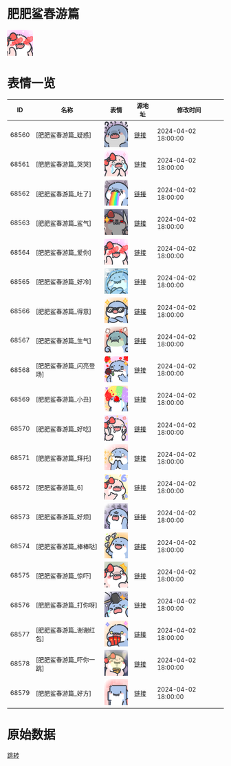 # 肥肥鲨春游篇

<img src="./cover.png" height="60" alt="cover" />

# 表情一览

|ID|名称|表情|源地址|修改时间|
|----|----|----|----|----|
|68560|[肥肥鲨春游篇_疑惑]|<img src="./pic/068560_%5B肥肥鲨春游篇_疑惑%5D.png" height="60" alt="疑惑"/>|[链接](https://i0.hdslb.com/bfs/garb/29e566861a9982c53298a53696744bcdd039a766.png)|2024-04-02 18:00:00|
|68561|[肥肥鲨春游篇_哭哭]|<img src="./pic/068561_%5B肥肥鲨春游篇_哭哭%5D.png" height="60" alt="哭哭"/>|[链接](https://i0.hdslb.com/bfs/garb/41a0c652d8e89b645442f51bddadf747f590372d.png)|2024-04-02 18:00:00|
|68562|[肥肥鲨春游篇_吐了]|<img src="./pic/068562_%5B肥肥鲨春游篇_吐了%5D.png" height="60" alt="吐了"/>|[链接](https://i0.hdslb.com/bfs/garb/d4c52b77e6412aaa3dad9d3ba1e49d1f9b5efc1e.png)|2024-04-02 18:00:00|
|68563|[肥肥鲨春游篇_鲨气]|<img src="./pic/068563_%5B肥肥鲨春游篇_鲨气%5D.png" height="60" alt="鲨气"/>|[链接](https://i0.hdslb.com/bfs/garb/e50c5f11ebdeca20bdfeb776de80e6d402510c51.png)|2024-04-02 18:00:00|
|68564|[肥肥鲨春游篇_爱你]|<img src="./pic/068564_%5B肥肥鲨春游篇_爱你%5D.png" height="60" alt="爱你"/>|[链接](https://i0.hdslb.com/bfs/garb/113c269dac6ce552eeae5eeb9fadc7cd7f68d975.png)|2024-04-02 18:00:00|
|68565|[肥肥鲨春游篇_好冷]|<img src="./pic/068565_%5B肥肥鲨春游篇_好冷%5D.png" height="60" alt="好冷"/>|[链接](https://i0.hdslb.com/bfs/garb/260d3a3d4eebbd601cef451808213292ca13c263.png)|2024-04-02 18:00:00|
|68566|[肥肥鲨春游篇_得意]|<img src="./pic/068566_%5B肥肥鲨春游篇_得意%5D.png" height="60" alt="得意"/>|[链接](https://i0.hdslb.com/bfs/garb/a3f17b55442b4bbe291c7a0eb773adbcd4d3d5ec.png)|2024-04-02 18:00:00|
|68567|[肥肥鲨春游篇_生气]|<img src="./pic/068567_%5B肥肥鲨春游篇_生气%5D.png" height="60" alt="生气"/>|[链接](https://i0.hdslb.com/bfs/garb/ecc35914ae9d55c1911de37d0edf8f94dcd214c5.png)|2024-04-02 18:00:00|
|68568|[肥肥鲨春游篇_闪亮登场]|<img src="./pic/068568_%5B肥肥鲨春游篇_闪亮登场%5D.png" height="60" alt="闪亮登场"/>|[链接](https://i0.hdslb.com/bfs/garb/6cc3354c728063f979caeafd41c0fbd72b6f7a72.png)|2024-04-02 18:00:00|
|68569|[肥肥鲨春游篇_小丑]|<img src="./pic/068569_%5B肥肥鲨春游篇_小丑%5D.png" height="60" alt="小丑"/>|[链接](https://i0.hdslb.com/bfs/garb/df0c8c785f877d95330c166bf7eea17abe3d9ec9.png)|2024-04-02 18:00:00|
|68570|[肥肥鲨春游篇_好吃]|<img src="./pic/068570_%5B肥肥鲨春游篇_好吃%5D.png" height="60" alt="好吃"/>|[链接](https://i0.hdslb.com/bfs/garb/92e9e03e40844f066d5b35de33662ebaa6413714.png)|2024-04-02 18:00:00|
|68571|[肥肥鲨春游篇_拜托]|<img src="./pic/068571_%5B肥肥鲨春游篇_拜托%5D.png" height="60" alt="拜托"/>|[链接](https://i0.hdslb.com/bfs/garb/79e9fdf753f057dde7b4041b05f30cf90c91a884.png)|2024-04-02 18:00:00|
|68572|[肥肥鲨春游篇_6]|<img src="./pic/068572_%5B肥肥鲨春游篇_6%5D.png" height="60" alt="6"/>|[链接](https://i0.hdslb.com/bfs/garb/8ec043dd568664b375f9e606dc00879a8bcd12f2.png)|2024-04-02 18:00:00|
|68573|[肥肥鲨春游篇_好烦]|<img src="./pic/068573_%5B肥肥鲨春游篇_好烦%5D.png" height="60" alt="好烦"/>|[链接](https://i0.hdslb.com/bfs/garb/cffc0d3b909b08ec69f6f0fb150ad64372a6422b.png)|2024-04-02 18:00:00|
|68574|[肥肥鲨春游篇_棒棒哒]|<img src="./pic/068574_%5B肥肥鲨春游篇_棒棒哒%5D.png" height="60" alt="棒棒哒"/>|[链接](https://i0.hdslb.com/bfs/garb/12e7c927ab51174316a37117a69c5fd22e8e2026.png)|2024-04-02 18:00:00|
|68575|[肥肥鲨春游篇_惊吓]|<img src="./pic/068575_%5B肥肥鲨春游篇_惊吓%5D.png" height="60" alt="惊吓"/>|[链接](https://i0.hdslb.com/bfs/garb/ee5ae6fbb0b508b029538c06bbcc8ec71efb9a4d.png)|2024-04-02 18:00:00|
|68576|[肥肥鲨春游篇_打你呀]|<img src="./pic/068576_%5B肥肥鲨春游篇_打你呀%5D.png" height="60" alt="打你呀"/>|[链接](https://i0.hdslb.com/bfs/garb/25fcf3f475e8587c6d3ba4f39825d63567d88f38.png)|2024-04-02 18:00:00|
|68577|[肥肥鲨春游篇_谢谢红包]|<img src="./pic/068577_%5B肥肥鲨春游篇_谢谢红包%5D.png" height="60" alt="谢谢红包"/>|[链接](https://i0.hdslb.com/bfs/garb/ef3cdadfe1c84b4b8950615339a7f3c703175d0d.png)|2024-04-02 18:00:00|
|68578|[肥肥鲨春游篇_吓你一跳]|<img src="./pic/068578_%5B肥肥鲨春游篇_吓你一跳%5D.png" height="60" alt="吓你一跳"/>|[链接](https://i0.hdslb.com/bfs/garb/f52e0c63f4881d7aa233ce3507280c13df45ad41.png)|2024-04-02 18:00:00|
|68579|[肥肥鲨春游篇_好方]|<img src="./pic/068579_%5B肥肥鲨春游篇_好方%5D.png" height="60" alt="好方"/>|[链接](https://i0.hdslb.com/bfs/garb/f1fcd95d9df3df0782fdad2d2ba23ee7b1f11884.png)|2024-04-02 18:00:00|

# 原始数据

[跳转](./raw.json)

